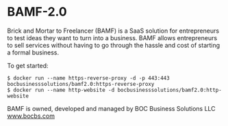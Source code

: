 # BAMF-2.0
Brick and Mortar to Freelancer (BAMF) is a SaaS solution for entrepreneurs to test ideas they want to turn into a business. BAMF allows entrepreneurs to sell services without having to go through the hassle and cost of starting a formal business. 

To get started:
```
$ docker run --name https-reverse-proxy -d -p 443:443 bocbusinesssolutions/bamf2.0:https-reverse-proxy
$ docker run --name http-website -d bocbusinesssolutions/bamf2.0:http-website
```

BAMF is owned, developed and managed by BOC Business Solutions LLC
www.bocbs.com 
